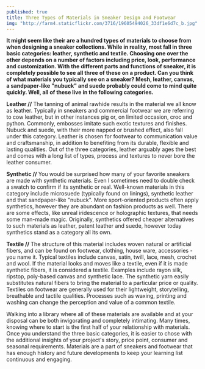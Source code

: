 ```yaml
---
published: true
title: Three Types of Materials in Sneaker Design and Footwear
img: "http://farm4.staticflickr.com/3716/19605494026_33df1e6d7c_b.jpg"
---
```

**It might seem like their are a hundred types of materials to choose from when designing a sneaker collections. While in reality, most fall in three basic categories: leather, synthetic and textile. Choosing one over the other depends on a number of factors including price, look, performance and customization. With the different parts and functions of sneaker, it is completely possible to see all three of these on a product. Can you think of what materials you typically see on a sneaker? Mesh, leather, canvas, a sandpaper-like "nubuck" and suede probably could come to mind quite quickly. Well, all of these live in the following categories.**

**Leather //** The tanning of animal rawhide results in the material we all know as leather. Typically in sneakers and commercial footwear we are referring to cow leather, but in other instances pig or, on limited occasion, croc and python. Commonly, embosses imitate such exotic textures and finishes. Nubuck and suede, with their more napped or brushed effect, also fall under this category. Leather is chosen for footwear to communication value and craftsmanship, in addition to benefiting from its durable, flexible and lasting qualities. Out of the three categories, leather arguably ages the best and comes with a long list of types, process and textures to never bore the leather consumer.

**Synthetic //** You would be surprised how many of your favorite sneakers are made with synthetic materials. Even I sometimes need to double check a swatch to confirm if its synthetic or real. Well-known materials in this category include microsuede (typically found on linings), synthetic leather and that sandpaper-like "nubuck". More sport-oriented products often apply synthetics, however they are abundant on fashion products as well. There are some effects, like unreal iridescence or holographic textures, that needs some man-made magic. Originally, synthetics offered cheaper alternatives to such materials as leather, patent leather and suede, however today synthetics stand as a category all its own.

**Textile //** The structure of this material includes woven natural or artificial fibers, and can be found on footwear, clothing, house ware, accessories - you name it. Typical textiles include canvas, satin, twill, lace, mesh, crochet and wool. If the material looks and moves like a textile, even if it is made synthetic fibers, it is considered a textile. Examples include rayon silk, ripstop, poly-based canvas and synthetic lace. The synthetic yarn easily substitutes natural fibers to bring the material to a particular price or quality. Textiles on footwear are generally used for their lightweight, storytelling, breathable and tactile qualities. Processes such as waxing, printing and washing can change the perception and value of a common textile.

Walking into a library where all of these materials are available and at your disposal can be both invigorating and completely intimating. Many times, knowing where to start is the first half of your relationship with materials. Once you understand the three basic categories, it is easier to chose with the additional insights of your project's story, price point, consumer and seasonal requirements. Materials are a part of sneakers and footwear that has enough history and future developments to keep your learning list continuous and engaging.
